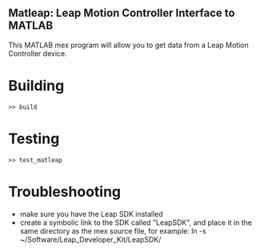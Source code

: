 ## Matleap: Leap Motion Controller Interface to MATLAB

This MATLAB mex program will allow you to get data from a Leap Motion Controller device.

# Building

    >> build

# Testing

	>> test_matleap

# Troubleshooting

* make sure you have the Leap SDK installed
* create a symbolic link to the SDK called "LeapSDK", and place it in the same directory as the mex source file, for example:
    ln -s ~/Software/Leap_Developer_Kit/LeapSDK/

